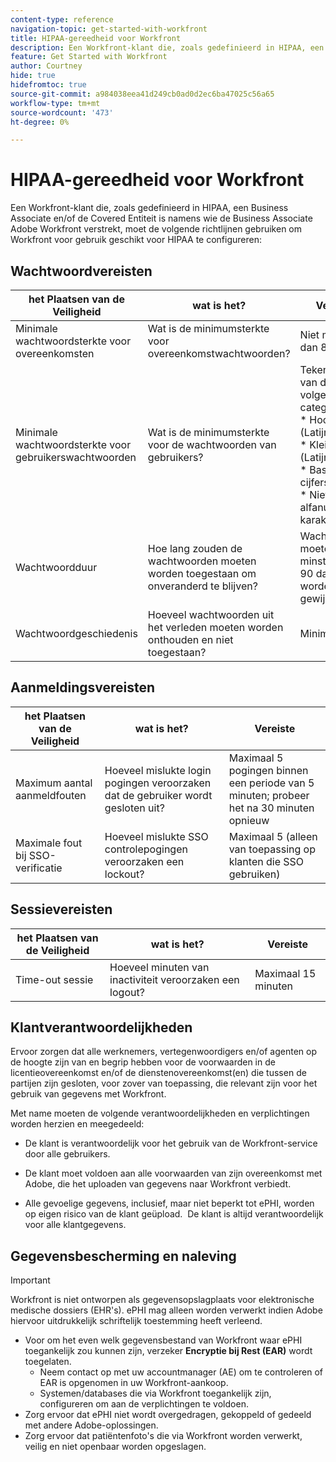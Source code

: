 ```yaml
---
content-type: reference
navigation-topic: get-started-with-workfront
title: HIPAA-gereedheid voor Workfront
description: Een Workfront-klant die, zoals gedefinieerd in HIPAA, een Business Associate en/of de Covered Entiteit is namens wie de Business Associate Adobe Workfront verstrekt, moet de volgende richtlijnen gebruiken om Workfront voor gebruik geschikt voor HIPAA te configureren.
feature: Get Started with Workfront
author: Courtney
hide: true
hidefromtoc: true
source-git-commit: a984038eea41d249cb0ad0d2ec6ba47025c56a65
workflow-type: tm+mt
source-wordcount: '473'
ht-degree: 0%

---
```



# HIPAA-gereedheid voor Workfront

Een Workfront-klant die, zoals gedefinieerd in HIPAA, een Business Associate en/of de Covered Entiteit is namens wie de Business Associate Adobe Workfront verstrekt, moet de volgende richtlijnen gebruiken om Workfront voor gebruik geschikt voor HIPAA te configureren:


## Wachtwoordvereisten

| **het Plaatsen van de Veiligheid** | **wat is het?** | **Vereiste** |
|----------------------|------------------|------------------|
| Minimale wachtwoordsterkte voor overeenkomsten | Wat is de minimumsterkte voor overeenkomstwachtwoorden? | Niet minder dan 8 tekens |
| Minimale wachtwoordsterkte voor gebruikerswachtwoorden | Wat is de minimumsterkte voor de wachtwoorden van gebruikers? | Teken van drie van de volgende categorieën:<br> * Hoofdletters (Latijn alfabet) <br> * Kleine letters (Latijn alfabet) <br> * Basis 10 cijfers <br> * Niet alfanumerieke karakters |
| Wachtwoordduur | Hoe lang zouden de wachtwoorden moeten worden toegestaan om onveranderd te blijven? | Wachtwoorden moeten ten minste om de 90 dagen worden gewijzigd |
| Wachtwoordgeschiedenis | Hoeveel wachtwoorden uit het verleden moeten worden onthouden en niet toegestaan? | Minimaal 5 |


## Aanmeldingsvereisten

| **het Plaatsen van de Veiligheid** | **wat is het?** | **Vereiste** |
|----------------------|------------------|------------------|
| Maximum aantal aanmeldfouten | Hoeveel mislukte login pogingen veroorzaken dat de gebruiker wordt gesloten uit? | Maximaal 5 pogingen binnen een periode van 5 minuten; probeer het na 30 minuten opnieuw |
| Maximale fout bij SSO-verificatie | Hoeveel mislukte SSO controlepogingen veroorzaken een lockout? | Maximaal 5 (alleen van toepassing op klanten die SSO gebruiken) |


## Sessievereisten

| **het Plaatsen van de Veiligheid** | **wat is het?** | **Vereiste** |
|----------------------|------------------|------------------|
| Time-out sessie | Hoeveel minuten van inactiviteit veroorzaken een logout? | Maximaal 15 minuten |

## Klantverantwoordelijkheden

Ervoor zorgen dat alle werknemers, vertegenwoordigers en/of agenten op de hoogte zijn van en begrip hebben voor de voorwaarden in de licentieovereenkomst en/of de dienstenovereenkomst(en) die tussen de partijen zijn gesloten, voor zover van toepassing, die relevant zijn voor het gebruik van gegevens met Workfront.

Met name moeten de volgende verantwoordelijkheden en verplichtingen worden herzien en meegedeeld: 

* De klant is verantwoordelijk voor het gebruik van de Workfront-service door alle gebruikers. 

* De klant moet voldoen aan alle voorwaarden van zijn overeenkomst met Adobe, die het uploaden van gegevens naar Workfront verbiedt. 

* Alle gevoelige gegevens, inclusief, maar niet beperkt tot ePHI, worden op eigen risico van de klant geüpload.  De klant is altijd verantwoordelijk voor alle klantgegevens. 


## Gegevensbescherming en naleving

>[!IMPORTANT]
>
>Workfront is niet ontworpen als gegevensopslagplaats voor elektronische medische dossiers (EHR&#39;s). ePHI mag alleen worden verwerkt indien Adobe hiervoor uitdrukkelijk schriftelijk toestemming heeft verleend. 

* Voor om het even welk gegevensbestand van Workfront waar ePHI toegankelijk zou kunnen zijn, verzeker **Encryptie bij Rest (EAR)** wordt toegelaten.
   * Neem contact op met uw accountmanager (AE) om te controleren of EAR is opgenomen in uw Workfront-aankoop.
   * Systemen/databases die via Workfront toegankelijk zijn, configureren om aan de verplichtingen te voldoen.
* Zorg ervoor dat ePHI niet wordt overgedragen, gekoppeld of gedeeld met andere Adobe-oplossingen.
* Zorg ervoor dat patiëntenfoto&#39;s die via Workfront worden verwerkt, veilig en niet openbaar worden opgeslagen.